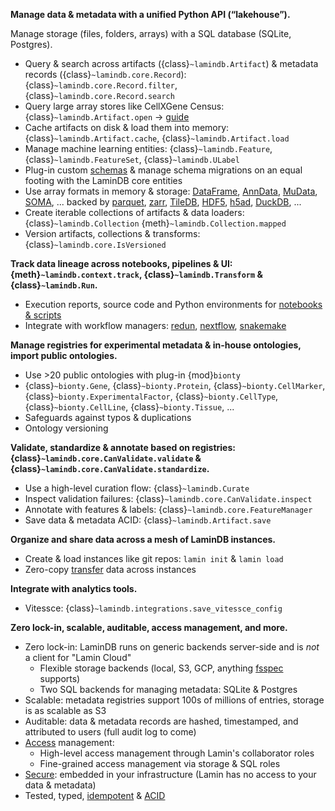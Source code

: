 **Manage data & metadata with a unified Python API (“lakehouse”).**

Manage storage (files, folders, arrays) with a SQL database (SQLite, Postgres).

- Query & search across artifacts ({class}`~lamindb.Artifact`) & metadata records ({class}`~lamindb.core.Record`): {class}`~lamindb.core.Record.filter`, {class}`~lamindb.core.Record.search`
- Query large array stores like CellXGene Census: {class}`~lamindb.Artifact.open` → [guide](/query-census)
- Cache artifacts on disk & load them into memory: {class}`~lamindb.Artifact.cache`, {class}`~lamindb.Artifact.load`
- Manage machine learning entities: {class}`~lamindb.Feature`, {class}`~lamindb.FeatureSet`, {class}`~lamindb.ULabel`
- Plug-in custom [schemas](/schemas) & manage schema migrations on an equal footing with the LaminDB core entities
- Use array formats in memory & storage: [DataFrame](/tutorial), [AnnData](/arrays), [MuData](multimodal), [SOMA](cellxgene), ... backed by [parquet](/tutorial), [zarr](/arrays), [TileDB](cellxgene), [HDF5](/arrays), [h5ad](/arrays), [DuckDB](rxrx), ...
- Create iterable collections of artifacts & data loaders: {class}`~lamindb.Collection` {meth}`~lamindb.Collection.mapped`
- Version artifacts, collections & transforms: {class}`~lamindb.core.IsVersioned`

**Track data lineage across notebooks, pipelines & UI: {meth}`~lamindb.context.track`, {class}`~lamindb.Transform` & {class}`~lamindb.Run`.**

- Execution reports, source code and Python environments for [notebooks & scripts](/track)
- Integrate with workflow managers: [redun](redun), [nextflow](nextflow), [snakemake](snakemake)

**Manage registries for experimental metadata & in-house ontologies, import public ontologies.**

- Use >20 public ontologies with plug-in {mod}`bionty`
- {class}`~bionty.Gene`, {class}`~bionty.Protein`, {class}`~bionty.CellMarker`, {class}`~bionty.ExperimentalFactor`, {class}`~bionty.CellType`, {class}`~bionty.CellLine`, {class}`~bionty.Tissue`, ...
- Safeguards against typos & duplications
- Ontology versioning

**Validate, standardize & annotate based on registries: {class}`~lamindb.core.CanValidate.validate` & {class}`~lamindb.core.CanValidate.standardize`.**

- Use a high-level curation flow: {class}`~lamindb.Curate`
- Inspect validation failures: {class}`~lamindb.core.CanValidate.inspect`
- Annotate with features & labels: {class}`~lamindb.core.FeatureManager`
- Save data & metadata ACID: {class}`~lamindb.Artifact.save`

**Organize and share data across a mesh of LaminDB instances.**

- Create & load instances like git repos: `lamin init` & `lamin load`
- Zero-copy [transfer](/transfer) data across instances

**Integrate with analytics tools.**

- Vitessce: {class}`~lamindb.integrations.save_vitessce_config`

**Zero lock-in, scalable, auditable, access management, and more.**

- Zero lock-in: LaminDB runs on generic backends server-side and is _not_ a client for "Lamin Cloud"
  - Flexible storage backends (local, S3, GCP, anything [fsspec](https://github.com/fsspec) supports)
  - Two SQL backends for managing metadata: SQLite & Postgres
- Scalable: metadata registries support 100s of millions of entries, storage is as scalable as S3
- Auditable: data & metadata records are hashed, timestamped, and attributed to users (full audit log to come)
- [Access](access) management:
  - High-level access management through Lamin's collaborator roles
  - Fine-grained access management via storage & SQL roles
- [Secure](access): embedded in your infrastructure (Lamin has no access to your data & metadata)
- Tested, typed, [idempotent](faq/idempotency) & [ACID](faq/acid)
